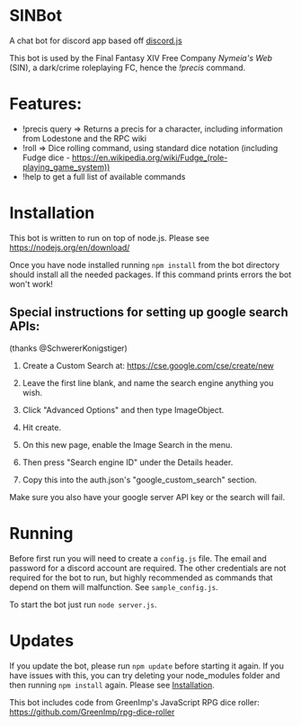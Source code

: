# SINBot

A chat bot for discord app based off <a href="https://github.com/hydrabolt/discord.js/">discord.js</a>

This bot is used by the Final Fantasy XIV Free Company *Nymeia's Web* (SIN), a dark/crime roleplaying FC, hence the *!precis* command.

# Features:
- !precis query => Returns a precis for a character, including information from Lodestone and the RPC wiki
- !roll => Dice rolling command, using standard dice notation (including Fudge dice - https://en.wikipedia.org/wiki/Fudge_(role-playing_game_system))
- !help to get a full list of available commands

# Installation

This bot is written to run on top of node.js. Please see https://nodejs.org/en/download/

Once you have node installed running `npm install` from the bot directory should install all the needed packages. If this command prints errors the bot won't work!

## Special instructions for setting up google search APIs:

(thanks @SchwererKonigstiger)

1) Create a Custom Search at: https://cse.google.com/cse/create/new

2) Leave the first line blank, and name the search engine anything you wish.

3) Click "Advanced Options" and then type ImageObject.

4) Hit create.

5) On this new page, enable the Image Search in the menu.

6) Then press "Search engine ID" under the Details header.

7) Copy this into the auth.json's "google_custom_search" section.

Make sure you also have your google server API key or the search will fail.

# Running
Before first run you will need to create a `config.js` file. The email and password for a discord account are required. The other credentials are not required for the bot to run, but highly recommended as commands that depend on them will malfunction. See `sample_config.js`.

To start the bot just run
`node server.js`.

# Updates
If you update the bot, please run `npm update` before starting it again. If you have
issues with this, you can try deleting your node_modules folder and then running
`npm install` again. Please see [Installation](#Installation).

This bot includes code from GreenImp's JavaScript RPG dice roller: https://github.com/GreenImp/rpg-dice-roller